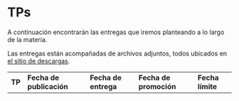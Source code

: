 TPs
===

A continuación encontrarán las entregas que iremos planteando a lo largo de la
materia.

Las entregas están acompañadas de archivos adjuntos, todos ubicados en [el sitio de descargas]({{site.skel}}).

<table class="table table-striped">
  <tbody id="tabla-trabajos">
    <tr>
      <td><strong>TP</strong></td>
      <td><strong>Fecha de publicación</strong></td>
      <td><strong>Fecha de entrega</strong></td>
      <td><strong>Fecha de promoción</strong></td>
      <td><strong>Fecha límite</strong></td>
    </tr>
  </tbody>
</table>

<h4 id="trabajo"></h4>

<script src="{{ '/assets/js/publicacionTPs.js' | relative_url }}"></script>
